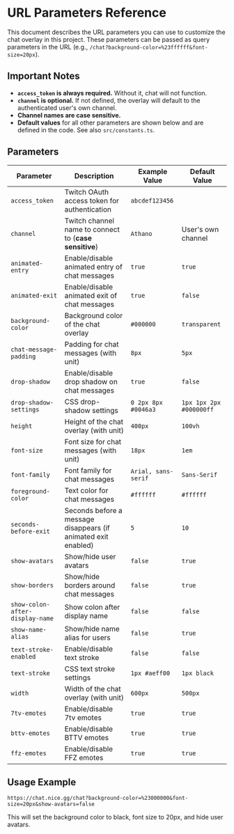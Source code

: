 # URL Parameters Reference

This document describes the URL parameters you can use to customize the chat overlay in this project. These parameters can be passed as query parameters in the URL (e.g., `/chat?background-color=%23ffffff&font-size=20px`).

## Important Notes

- **`access_token` is always required.** Without it, chat will not function.
- **`channel` is optional.** If not defined, the overlay will default to the authenticated user's own channel.
- **Channel names are case sensitive.**
- **Default values** for all other parameters are shown below and are defined in the code. See also `src/constants.ts`.

## Parameters

| Parameter                       | Description                                                    | Example Value       | Default Value           |
| ------------------------------- | -------------------------------------------------------------- | ------------------- | ----------------------- |
| `access_token`                  | Twitch OAuth access token for authentication                   | `abcdef123456`      |                         |
| `channel`                       | Twitch channel name to connect to (**case sensitive**)         | `Athano`            | User's own channel      |
| `animated-entry`                | Enable/disable animated entry of chat messages                 | `true`              | `true`                  |
| `animated-exit`                 | Enable/disable animated exit of chat messages                  | `true`              | `false`                 |
| `background-color`              | Background color of the chat overlay                           | `#000000`           | `transparent`           |
| `chat-message-padding`          | Padding for chat messages (with unit)                          | `8px`               | `5px`                   |
| `drop-shadow`                   | Enable/disable drop shadow on chat messages                    | `true`              | `false`                 |
| `drop-shadow-settings`          | CSS drop-shadow settings                                       | `0 2px 8px #0046a3` | `1px 1px 2px #000000ff` |
| `height`                        | Height of the chat overlay (with unit)                         | `400px`             | `100vh`                 |
| `font-size`                     | Font size for chat messages (with unit)                        | `18px`              | `1em`                   |
| `font-family`                   | Font family for chat messages                                  | `Arial, sans-serif` | `Sans-Serif`            |
| `foreground-color`              | Text color for chat messages                                   | `#ffffff`           | `#ffffff`               |
| `seconds-before-exit`           | Seconds before a message disappears (if animated exit enabled) | `5`                 | `10`                    |
| `show-avatars`                  | Show/hide user avatars                                         | `false`             | `true`                  |
| `show-borders`                  | Show/hide borders around chat messages                         | `false`             | `true`                  |
| `show-colon-after-display-name` | Show colon after display name                                  | `false`             | `false`                 |
| `show-name-alias`               | Show/hide name alias for users                                 | `false`             | `true`                  |
| `text-stroke-enabled`           | Enable/disable text stroke                                     | `false`             | `false`                 |
| `text-stroke`                   | CSS text stroke settings                                       | `1px #aeff00`       | `1px black`             |
| `width`                         | Width of the chat overlay (with unit)                          | `600px`             | `500px`                 |
| `7tv-emotes`                    | Enable/disable 7tv emotes                                      | `true`              | `true`                  |
| `bttv-emotes`                   | Enable/disable BTTV emotes                                     | `true`              | `true`                  |
| `ffz-emotes`                    | Enable/disable FFZ emotes                                      | `true`              | `true`                  |

## Usage Example

```
https://chat.nice.gg/chat?background-color=%23000000&font-size=20px&show-avatars=false
```

This will set the background color to black, font size to 20px, and hide user avatars.
